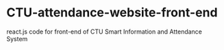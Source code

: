 # CTU-attendance-website-front-end
react.js code for front-end of CTU Smart Information and Attendance System

